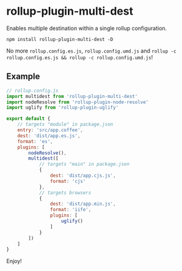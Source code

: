 # rollup-plugin-multi-dest

Enables multiple destination within a single rollup configuration.

```
npm install rollup-plugin-multi-dest -D
```

No more `rollup.config.es.js`, `rollup.config.umd.js` and `rollup -c rollup.config.es.js && rollup -c rollup.config.umd.js`!

## Example

```javascript
// rollup.config.js
import multidest from 'rollup-plugin-multi-dest'
import nodeResolve from 'rollup-plugin-node-resolve'
import uglify from 'rollup-plugin-uglify'

export default {
    // targets "module" in package.json
    entry: 'src/app.coffee',
    dest: 'dist/app.es.js',
    format: 'es',
    plugins: [
        nodeResolve(),
        multidest([
            // targets "main" in package.json
            {
                dest: 'dist/app.cjs.js',
                format: 'cjs'
            },
            // targets browsers
            {
                dest: 'dist/app.min.js',
                format: 'iife',
                plugins: [
                    uglify()
                ]
            }
        ])
    ]
}
```

Enjoy!
